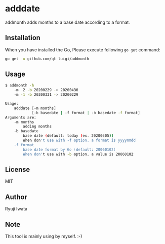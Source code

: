 # adddate

addmonth adds months to a base date according to a format.

## Installation

When you have installed the Go, Please execute following `go get` command:

```sh
go get -u github.com/qt-luigi/addmonth
```

## Usage

```sh
$ addmonth -h
	-m  2 -b 20200229 -> 20200430
	-m -1 -b 20200331 -> 20200229

Usage:
	adddate [-m months]
	        [-b basedate | -f format | -b basedate -f format]
Arguments are:
	-m months
		adding months
	-b basedate
		base date (default: today (ex. 20200505))
		When don't use with -f option, a format is yyyymmdd
	-f format
		base date format by Go (default: 20060102)
		When don't use with -b option, a value is 20060102
```

## License

MIT

## Author

Ryuji Iwata

## Note

This tool is mainly using by myself. :-)
